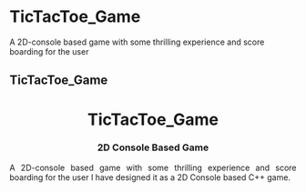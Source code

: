 # TicTacToe_Game
 A 2D-console based game with some thrilling experience and score boarding for the user
## TicTacToe_Game
<h1 align="center">
  TicTacToe_Game
</h1>

<h3 align="center">
  2D Console Based Game
</h3>

<p align="justify">
A 2D-console based game with some thrilling experience and score boarding for the user
I have designed it as a 2D Console based C++ game.  
</p>
<br>
<!-- ................................................................................................................................. -->
